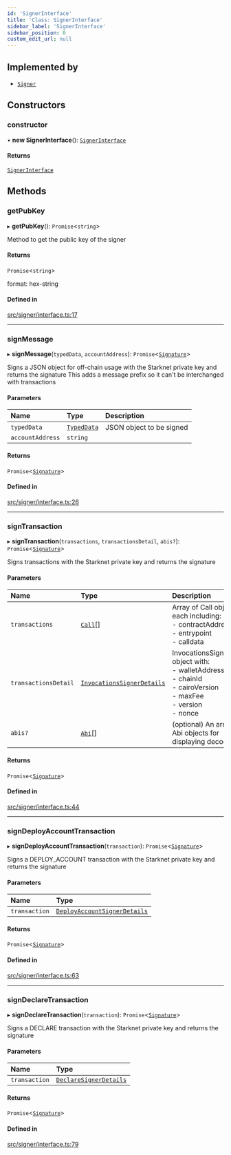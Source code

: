 ```yaml
---
id: 'SignerInterface'
title: 'Class: SignerInterface'
sidebar_label: 'SignerInterface'
sidebar_position: 0
custom_edit_url: null
---
```


## Implemented by

- [`Signer`](Signer.md)

## Constructors

### constructor

• **new SignerInterface**(): [`SignerInterface`](SignerInterface.md)

#### Returns

[`SignerInterface`](SignerInterface.md)

## Methods

### getPubKey

▸ **getPubKey**(): `Promise`<`string`\>

Method to get the public key of the signer

#### Returns

`Promise`<`string`\>

format: hex-string

#### Defined in

[src/signer/interface.ts:17](https://github.com/starknet-io/starknet.js/blob/v5.29.0/src/signer/interface.ts#L17)

---

### signMessage

▸ **signMessage**(`typedData`, `accountAddress`): `Promise`<[`Signature`](../namespaces/types.md#signature)\>

Signs a JSON object for off-chain usage with the Starknet private key and returns the signature
This adds a message prefix so it can't be interchanged with transactions

#### Parameters

| Name             | Type                                            | Description              |
| :--------------- | :---------------------------------------------- | :----------------------- |
| `typedData`      | [`TypedData`](../interfaces/types.TypedData.md) | JSON object to be signed |
| `accountAddress` | `string`                                        |                          |

#### Returns

`Promise`<[`Signature`](../namespaces/types.md#signature)\>

#### Defined in

[src/signer/interface.ts:26](https://github.com/starknet-io/starknet.js/blob/v5.29.0/src/signer/interface.ts#L26)

---

### signTransaction

▸ **signTransaction**(`transactions`, `transactionsDetail`, `abis?`): `Promise`<[`Signature`](../namespaces/types.md#signature)\>

Signs transactions with the Starknet private key and returns the signature

#### Parameters

| Name                 | Type                                                                          | Description                                                                                                                                  |
| :------------------- | :---------------------------------------------------------------------------- | :------------------------------------------------------------------------------------------------------------------------------------------- |
| `transactions`       | [`Call`](../namespaces/types.md#call)[]                                       | Array of Call objects, each including:<br/> - contractAddress<br/> - entrypoint<br/> - calldata<br/>                                         |
| `transactionsDetail` | [`InvocationsSignerDetails`](../interfaces/types.InvocationsSignerDetails.md) | InvocationsSignerDetails object with:<br/> - walletAddress<br/> - chainId<br/> - cairoVersion<br/> - maxFee<br/> - version<br/> - nonce<br/> |
| `abis?`              | [`Abi`](../namespaces/types.md#abi)[]                                         | (optional) An array of Abi objects for displaying decoded data                                                                               |

#### Returns

`Promise`<[`Signature`](../namespaces/types.md#signature)\>

#### Defined in

[src/signer/interface.ts:44](https://github.com/starknet-io/starknet.js/blob/v5.29.0/src/signer/interface.ts#L44)

---

### signDeployAccountTransaction

▸ **signDeployAccountTransaction**(`transaction`): `Promise`<[`Signature`](../namespaces/types.md#signature)\>

Signs a DEPLOY_ACCOUNT transaction with the Starknet private key and returns the signature

#### Parameters

| Name          | Type                                                                              |
| :------------ | :-------------------------------------------------------------------------------- |
| `transaction` | [`DeployAccountSignerDetails`](../namespaces/types.md#deployaccountsignerdetails) |

#### Returns

`Promise`<[`Signature`](../namespaces/types.md#signature)\>

#### Defined in

[src/signer/interface.ts:63](https://github.com/starknet-io/starknet.js/blob/v5.29.0/src/signer/interface.ts#L63)

---

### signDeclareTransaction

▸ **signDeclareTransaction**(`transaction`): `Promise`<[`Signature`](../namespaces/types.md#signature)\>

Signs a DECLARE transaction with the Starknet private key and returns the signature

#### Parameters

| Name          | Type                                                                  |
| :------------ | :-------------------------------------------------------------------- |
| `transaction` | [`DeclareSignerDetails`](../interfaces/types.DeclareSignerDetails.md) |

#### Returns

`Promise`<[`Signature`](../namespaces/types.md#signature)\>

#### Defined in

[src/signer/interface.ts:79](https://github.com/starknet-io/starknet.js/blob/v5.29.0/src/signer/interface.ts#L79)
